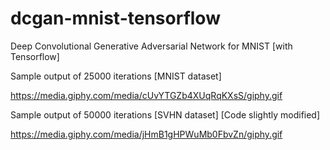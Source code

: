 # dcgan-mnist-tensorflow
Deep Convolutional Generative Adversarial Network for MNIST [with Tensorflow]

Sample output of 25000 iterations [MNIST dataset]

https://media.giphy.com/media/cUvYTGZb4XUqRqKXsS/giphy.gif

Sample output of 50000 iterations [SVHN dataset] [Code slightly modified]

https://media.giphy.com/media/jHmB1gHPWuMb0FbvZn/giphy.gif
